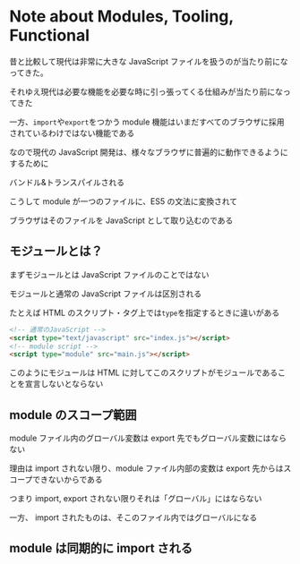 # Note about Modules, Tooling, Functional

昔と比較して現代は非常に大きな JavaScript ファイルを扱うのが当たり前になってきた。

それゆえ現代は必要な機能を必要な時に引っ張ってくる仕組みが当たり前になってきた

一方、`import`や`export`をつかう module 機能はいまだすべてのブラウザに採用されているわけではない機能である

なので現代の JavaScript 開発は、様々なブラウザに普遍的に動作できるようにするために

バンドル&トランスパイルされる

こうして module が一つのファイルに、ES5 の文法に変換されて

ブラウザはそのファイルを JavaScript として取り込むのである

## モジュールとは？

まずモジュールとは JavaScript ファイルのことではない

モジュールと通常の JavaScript ファイルは区別される

たとえば HTML のスクリプト・タグ上では`type`を指定するときに違いがある

```HTML
<!-- 通常のJavaScript -->
<script type="text/javascript" src="index.js"></script>
<!-- module script -->
<script type="module" src="main.js"></script>
```

このようにモジュールは HTML に対してこのスクリプトがモジュールであることを宣言しないとならない

## module のスコープ範囲

module ファイル内のグローバル変数は
export 先でもグローバル変数にはならない

理由は import されない限り、module ファイル内部の変数は
export 先からはスコープできないからである

つまり import,
export されない限りそれは「グローバル」にはならない

一方、
import されたものは、そこのファイル内ではグローバルになる

## module は同期的に import される
